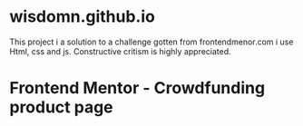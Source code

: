 # wisdomn.github.io
This project i a solution to a challenge gotten from frontendmenor.com
i use Html, css and js.
Constructive critism is highly appreciated.
# Frontend Mentor - Crowdfunding product page
